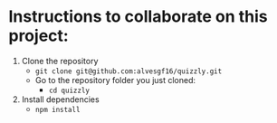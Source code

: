 # Instructions to collaborate on this project:

1. Clone the repository
   - ```git clone git@github.com:alvesgf16/quizzly.git```
   - Go to the repository folder you just cloned:
     - ```cd quizzly```
2. Install dependencies
   - ```npm install```